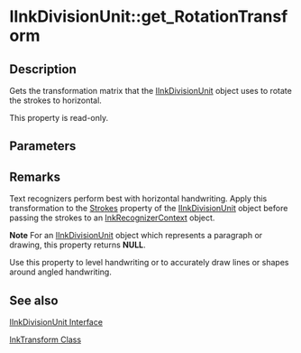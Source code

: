 # IInkDivisionUnit::get_RotationTransform

## Description

Gets the transformation matrix that the [IInkDivisionUnit](https://learn.microsoft.com/windows/desktop/api/msinkaut15/nn-msinkaut15-iinkdivisionunit) object uses to rotate the strokes to horizontal.

This property is read-only.

## Parameters

## Remarks

Text recognizers
perform best with horizontal handwriting. Apply this transformation to the [Strokes](https://learn.microsoft.com/windows/desktop/api/msinkaut15/nf-msinkaut15-iinkdivisionresult-get_strokes) property of the [IInkDivisionUnit](https://learn.microsoft.com/windows/desktop/api/msinkaut15/nn-msinkaut15-iinkdivisionunit) object before passing the strokes to an [InkRecognizerContext](https://learn.microsoft.com/windows/desktop/tablet/inkrecognizercontext-class) object.

**Note** For an [IInkDivisionUnit](https://learn.microsoft.com/windows/desktop/api/msinkaut15/nn-msinkaut15-iinkdivisionunit) object which represents a paragraph or drawing, this property returns **NULL**.

Use this property to level handwriting or to accurately draw lines or shapes around angled handwriting.

## See also

[IInkDivisionUnit Interface](https://learn.microsoft.com/windows/desktop/api/msinkaut15/nn-msinkaut15-iinkdivisionunit)

[InkTransform Class](https://learn.microsoft.com/windows/desktop/tablet/inktransform-class)